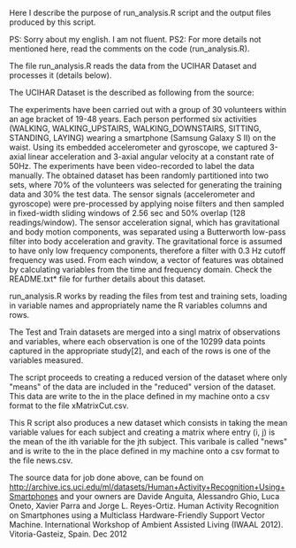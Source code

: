 Here I describe the purpose of run_analysis.R script and the output files produced by this script.

PS: Sorry about my english. I am not fluent.
PS2: For more details not mentioned here, read the comments on the code (run_analysis.R).

The file run_analysis.R reads the data from the UCIHAR Dataset and processes it (details below).

The UCIHAR Dataset is the described as following from the source:

The experiments have been carried out with a group of 30 volunteers within an age bracket of 19-48 years. Each person performed six activities (WALKING, WALKING_UPSTAIRS, WALKING_DOWNSTAIRS, SITTING, STANDING, LAYING) wearing a smartphone (Samsung Galaxy S II) on the waist. Using its embedded accelerometer and gyroscope, we captured 3-axial linear acceleration and 3-axial angular velocity at a constant rate of 50Hz. The experiments have been video-recorded to label the data manually. The obtained dataset has been randomly partitioned into two sets, where 70% of the volunteers was selected for generating the training data and 30% the test data. The sensor signals (accelerometer and gyroscope) were pre-processed by applying noise filters and then sampled in fixed-width sliding windows of 2.56 sec and 50% overlap (128 readings/window). The sensor acceleration signal, which has gravitational and body motion components, was separated using a Butterworth low-pass filter into body acceleration and gravity. The gravitational force is assumed to have only low frequency components, therefore a filter with 0.3 Hz cutoff frequency was used. From each window, a vector of features was obtained by calculating variables from the time and frequency domain. Check the README.txt* file for further details about this dataset.

run_analysis.R works by reading the files from test and training sets, loading in variable names and appropriately name the R variables columns and rows. 

The Test and Train datasets are merged into a singl matrix of observations and variables, where each observation is one of the 10299 data points captured in the appropriate study[2], and each of the rows is one of the variables measured. 

The script proceeds to creating a reduced version of the dataset where only "means" of the data are included in the "reduced" version of the dataset. This data are write to the in the place defined in my machine onto a csv format to the file xMatrixCut.csv.

This R script also produces a new dataset which consists in taking the mean variable values for each subject and creating a matrix where entry (i, j) is the mean of the ith variable for the jth subject. This varibale is called "news" and is write to the in the place defined in my machine onto a csv format to the file news.csv.

The source data for job done above, can be found on http://archive.ics.uci.edu/ml/datasets/Human+Activity+Recognition+Using+Smartphones and your owners are Davide Anguita, Alessandro Ghio, Luca Oneto, Xavier Parra and Jorge L. Reyes-Ortiz. Human Activity Recognition on Smartphones using a Multiclass Hardware-Friendly Support Vector Machine. International Workshop of Ambient Assisted Living (IWAAL 2012). Vitoria-Gasteiz, Spain. Dec 2012
